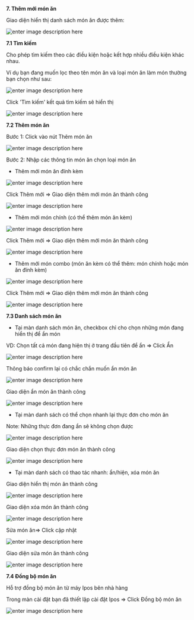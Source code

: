 

**7. Thêm mới món ăn**

Giao diện hiển thị danh sách món ăn được thêm:

![enter image description here](https://static8.muarecdn.com/original/muare/images/2020/06/11/5629061_screenshot-33.png)

 **7.1 Tìm kiếm**

Cho phép tìm kiếm theo các điều kiện hoặc kết hợp nhiều điều kiện khác nhau. 

Ví dụ bạn đang muốn lọc theo tên món ăn và loại món ăn làm món thường bạn chọn như sau:

![enter image description here](https://static8.muarecdn.com/original/muare/images/2020/06/11/5629087_screenshot-34.png)

Click 'Tìm kiếm' kết quả tìm kiếm sẽ hiển thị

![enter image description here](https://static8.muarecdn.com/original/muare/images/2020/06/11/5629101_screenshot-35.png)

**7.2 Thêm món ăn**

Bước 1:  Click vào nút Thêm món ăn 

![enter image description here](https://static8.muarecdn.com/original/muare/images/2020/06/11/5629119_screenshot-36.png)

Bước 2: Nhập các thông tin món ăn chọn loại món ăn

- Thêm mới món ăn đính kèm

![enter image description here](https://static8.muarecdn.com/original/muare/images/2020/06/11/5629465_screenshot-37.png)

Click Thêm mới => Giao diện thêm mới món ăn thành công

![enter image description here](https://static8.muarecdn.com/original/muare/images/2020/06/11/5629467_screenshot-38.png)

- Thêm mới món chính (có thể thêm món ăn kèm) 

![enter image description here](https://static8.muarecdn.com/original/muare/images/2020/06/11/5629476_screenshot-39.png)

Click Thêm mới => Giao diện thêm mới món ăn thành công

![enter image description here](https://static8.muarecdn.com/original/muare/images/2020/06/11/5629610_screenshot-40.png)

- Thêm mới món combo (món ăn kèm có thể thêm: món chính hoặc món ăn đính kèm)

![enter image description here](https://static8.muarecdn.com/original/muare/images/2020/06/11/5629701_screenshot-41.png)

Click Thêm mới => Giao diện thêm mới món ăn thành công

![enter image description here](https://static8.muarecdn.com/original/muare/images/2020/06/11/5629694_screenshot-42.png)

**7.3 Danh sách món ăn**

- Tại màn danh sách món ăn, checkbox chỉ cho chọn những món đang hiển thị để ẩn món

VD: Chọn tất cả món đang hiện thị ở trang đầu tiên để ẩn => Click Ẩn

![enter image description here](https://static8.muarecdn.com/original/muare/images/2020/06/11/5629790_screenshot-43.png)

Thông báo confirm lại có chắc chắn muốn ẩn món ăn

![enter image description here](https://static8.muarecdn.com/original/muare/images/2020/06/11/5629800_screenshot-44.png)

Giao diện ẩn món ăn thành công

![enter image description here](https://static8.muarecdn.com/original/muare/images/2020/06/11/5629811_screenshot-46.png)

- Tại màn danh sách có thể chọn nhanh lại thực đơn cho món ăn

Note: Những thực đơn đang ẩn sẽ không chọn được 

![enter image description here](https://static8.muarecdn.com/original/muare/images/2020/06/11/5629834_screenshot-47.png)

Giao diện chọn thực đơn món ăn thành công

![enter image description here](https://static8.muarecdn.com/original/muare/images/2020/06/11/5629844_screenshot-48.png)

- Tại màn danh sách có thao tác nhanh: ẩn/hiện, xóa món ăn

Giao diện hiển thị món ăn thành công

![enter image description here](https://static8.muarecdn.com/original/muare/images/2020/06/11/5630000_screenshot-49.png)

Giao diện xóa món ăn thành công

![enter image description here](https://static8.muarecdn.com/original/muare/images/2020/06/11/5630018_screenshot-50.png)

Sửa món ăn=> Click cập nhật

![enter image description here](https://static8.muarecdn.com/original/muare/images/2020/06/11/5630019_screenshot-51.png)

Giao diện sửa món ăn thành công

![enter image description here](https://static8.muarecdn.com/original/muare/images/2020/06/11/5630021_screenshot-52.png)

**7.4 Đồng bộ món ăn**

Hỗ trợ đồng bộ món ăn từ máy Ipos bên nhà hàng

Trong màn cài đặt bạn đã thiết lập cài đặt Ipos => Click Đồng bộ món ăn

![enter image description here](https://static8.muarecdn.com/original/muare/images/2020/06/12/5631174_screenshot-68.png)
